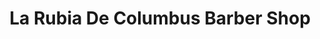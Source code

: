 ---
title: "La Rubia De Columbus Barber Shop"
url: /new-york/la-rubia-de-columbus-barber-shop/
shop: hairdresser
---
